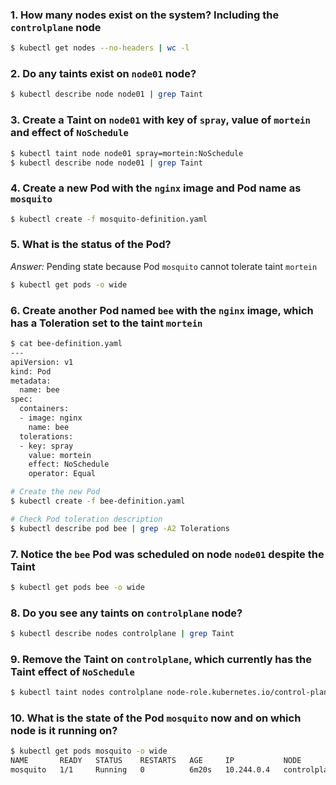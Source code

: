 ### 1. How many nodes exist on the system? Including the `controlplane` node

```bash
$ kubectl get nodes --no-headers | wc -l
```

### 2. Do any taints exist on `node01` node?

```bash
$ kubectl describe node node01 | grep Taint
```

### 3. Create a Taint on `node01` with key of `spray`, value of `mortein` and effect of `NoSchedule`

```bash
$ kubectl taint node node01 spray=mortein:NoSchedule
$ kubectl describe node node01 | grep Taint
```

### 4. Create a new Pod with the `nginx` image and Pod name as `mosquito`

```bash
$ kubectl create -f mosquito-definition.yaml
```

### 5. What is the status of the Pod?

*Answer:* Pending state because Pod `mosquito` cannot tolerate taint `mortein`

```bash
$ kubectl get pods -o wide
```

### 6. Create another Pod named `bee` with the `nginx` image, which has a Toleration set to the taint `mortein`

```bash
$ cat bee-definition.yaml
---
apiVersion: v1
kind: Pod
metadata:
  name: bee
spec:
  containers:
  - image: nginx
    name: bee
  tolerations:
  - key: spray
    value: mortein
    effect: NoSchedule
    operator: Equal
```

```bash
# Create the new Pod
$ kubectl create -f bee-definition.yaml
```

```bash
# Check Pod toleration description
$ kubectl describe pod bee | grep -A2 Tolerations
```

### 7. Notice the `bee` Pod was scheduled on node `node01` despite the Taint

```bash
$ kubectl get pods bee -o wide
```

### 8. Do you see any taints on `controlplane` node?

```bash
$ kubectl describe nodes controlplane | grep Taint
```

### 9. Remove the Taint on `controlplane`, which currently has the Taint effect of `NoSchedule`

```bash
$ kubectl taint nodes controlplane node-role.kubernetes.io/control-plane:NoSchedule-
```

### 10. What is the state of the Pod `mosquito` now and on which node is it running on?

```bash
$ kubectl get pods mosquito -o wide
NAME       READY   STATUS    RESTARTS   AGE     IP           NODE           NOMINATED NODE   READINESS GATES
mosquito   1/1     Running   0          6m20s   10.244.0.4   controlplane   <none>           <none>
```
